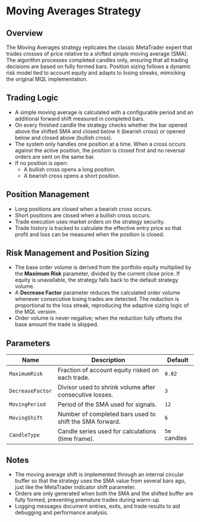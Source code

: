 # Moving Averages Strategy

## Overview
The Moving Averages strategy replicates the classic MetaTrader expert that trades crosses of price relative to a shifted simple moving average (SMA). The algorithm processes completed candles only, ensuring that all trading decisions are based on fully formed bars. Position sizing follows a dynamic risk model tied to account equity and adapts to losing streaks, mimicking the original MQL implementation.

## Trading Logic
- A simple moving average is calculated with a configurable period and an additional forward shift measured in completed bars.
- On every finished candle the strategy checks whether the bar opened above the shifted SMA and closed below it (bearish cross) or opened below and closed above (bullish cross).
- The system only handles one position at a time. When a cross occurs against the active position, the position is closed first and no reversal orders are sent on the same bar.
- If no position is open:
  - A bullish cross opens a long position.
  - A bearish cross opens a short position.

## Position Management
- Long positions are closed when a bearish cross occurs.
- Short positions are closed when a bullish cross occurs.
- Trade execution uses market orders on the strategy security.
- Trade history is tracked to calculate the effective entry price so that profit and loss can be measured when the position is closed.

## Risk Management and Position Sizing
- The base order volume is derived from the portfolio equity multiplied by the **Maximum Risk** parameter, divided by the current close price. If equity is unavailable, the strategy falls back to the default strategy volume.
- A **Decrease Factor** parameter reduces the calculated order volume whenever consecutive losing trades are detected. The reduction is proportional to the loss streak, reproducing the adaptive sizing logic of the MQL version.
- Order volume is never negative; when the reduction fully offsets the base amount the trade is skipped.

## Parameters
| Name | Description | Default |
| --- | --- | --- |
| `MaximumRisk` | Fraction of account equity risked on each trade. | `0.02` |
| `DecreaseFactor` | Divisor used to shrink volume after consecutive losses. | `3` |
| `MovingPeriod` | Period of the SMA used for signals. | `12` |
| `MovingShift` | Number of completed bars used to shift the SMA forward. | `6` |
| `CandleType` | Candle series used for calculations (time frame). | `5m` candles |

## Notes
- The moving average shift is implemented through an internal circular buffer so that the strategy uses the SMA value from several bars ago, just like the MetaTrader indicator shift parameter.
- Orders are only generated when both the SMA and the shifted buffer are fully formed, preventing premature trades during warm-up.
- Logging messages document entries, exits, and trade results to aid debugging and performance analysis.
